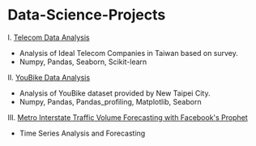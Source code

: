 # Data-Science-Projects


I. [Telecom Data Analysis](https://github.com/dtsai7/Data-Science-Portfolio/blob/master/mds.py)
  - Analysis of Ideal Telecom Companies in Taiwan based on survey.
  - Numpy, Pandas, Seaborn, Scikit-learn
  
  
II. [YouBike Data Analysis](https://github.com/dtsai7/Data-Science-Portfolio/blob/master/YouBike_EDA.ipynb)
  - Analysis of YouBike dataset provided by New Taipei City.
  - Numpy, Pandas, Pandas_profiling, Matplotlib, Seaborn
  
  
III. [Metro Interstate Traffic Volume Forecasting with Facebook's Prophet](https://github.com/dtsai7/Data-Science-Portfolio/blob/master/Metro_Interstate_Traffic_Volume-(Time%20Series%20Forecasts%20w.%20Facebook’s%20Prophet).ipynb)
  - Time Series Analysis and Forecasting


